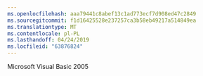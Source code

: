 ```yaml
---
ms.openlocfilehash: aaa79441c8abef13c1ad773ecf7d908ed47c2849
ms.sourcegitcommit: f1d16425528e237257ca3b58eb49217a514849ea
ms.translationtype: MT
ms.contentlocale: pl-PL
ms.lasthandoff: 04/24/2019
ms.locfileid: "63876824"
---
```

Microsoft Visual Basic 2005
